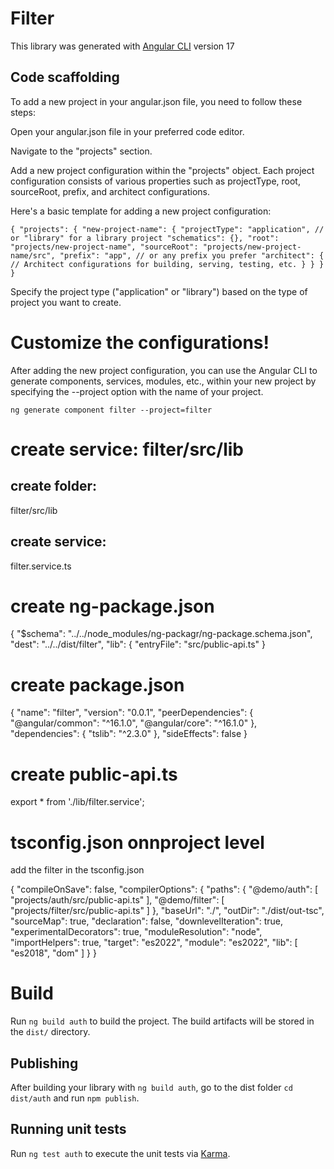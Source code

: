 # Filter

This library was generated with [Angular CLI](https://github.com/angular/angular-cli) version 17

## Code scaffolding

To add a new project in your angular.json file, you need to follow these steps:

Open your angular.json file in your preferred code editor.

Navigate to the "projects" section.

Add a new project configuration within the "projects" object. Each project configuration consists of various properties such as projectType, root, sourceRoot, prefix, and architect configurations.

Here's a basic template for adding a new project configuration:


`{
  "projects": {
    "new-project-name": {
      "projectType": "application", // or "library" for a library project
      "schematics": {},
      "root": "projects/new-project-name",
      "sourceRoot": "projects/new-project-name/src",
      "prefix": "app", // or any prefix you prefer
      "architect": {
        // Architect configurations for building, serving, testing, etc.
      }
    }
  }
}`

Specify the project type ("application" or "library") based on the type of project you want to create.

# Customize the configurations!

After adding the new project configuration, you can use the Angular CLI to generate components, services, modules, etc., within your new project by specifying the --project option with the name of your project.

`ng generate component filter --project=filter`

# create service: filter/src/lib

## create folder: 
   filter/src/lib

## create service:
  filter.service.ts

# create ng-package.json

{
  "$schema": "../../node_modules/ng-packagr/ng-package.schema.json",
  "dest": "../../dist/filter",
  "lib": {
    "entryFile": "src/public-api.ts"
}

# create package.json

{
  "name": "filter",
  "version": "0.0.1",
  "peerDependencies": {
    "@angular/common": "^16.1.0",
    "@angular/core": "^16.1.0"
  },
  "dependencies": {
    "tslib": "^2.3.0"
  },
  "sideEffects": false
}

# create public-api.ts
export * from './lib/filter.service';


# tsconfig.json onnproject level

add the filter in the tsconfig.json

{
  "compileOnSave": false,
  "compilerOptions": {
    "paths": {
      "@demo/auth": [
        "projects/auth/src/public-api.ts"
      ],
      "@demo/filter": [
        "projects/filter/src/public-api.ts"
      ]
    },
    "baseUrl": "./",
    "outDir": "./dist/out-tsc",
    "sourceMap": true,
    "declaration": false,
    "downlevelIteration": true,
    "experimentalDecorators": true,
    "moduleResolution": "node",
    "importHelpers": true,
    "target": "es2022",
    "module": "es2022",
    "lib": [
      "es2018",
      "dom"
    ]
  }
}




# Build

Run `ng build auth` to build the project. The build artifacts will be stored in the `dist/` directory.

## Publishing

After building your library with `ng build auth`, go to the dist folder `cd dist/auth` and run `npm publish`.

## Running unit tests

Run `ng test auth` to execute the unit tests via [Karma](https://karma-runner.github.io).
